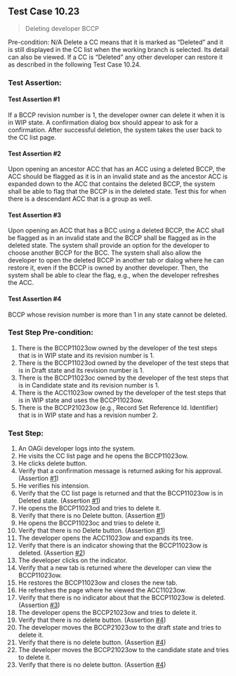## Test Case 10.23

> Deleting developer BCCP

Pre-condition: N/A
Delete a CC means that it is marked as “Deleted” and it is still displayed in the CC list when the working branch is selected. Its detail can also be viewed. If a CC is “Deleted” any other developer can restore it as described in the following Test Case 10.24.


### Test Assertion:

#### Test Assertion #1
If a BCCP revision number is 1, the developer owner can delete it when it is in WIP state. A confirmation dialog box should appear to ask for a confirmation.  After successful deletion, the system takes the user back to the CC list page.

#### Test Assertion #2
Upon opening an ancestor ACC that has an ACC using a deleted BCCP, the ACC should be flagged as it is in an invalid state and as the ancestor ACC is expanded down to the ACC that contains the deleted BCCP, the system shall be able to flag that the BCCP is in the deleted state. Test this for when there is a descendant ACC that is a group as well.

#### Test Assertion #3
Upon opening an ACC that has a BCC using a deleted BCCP, the ACC shall be flagged as in an invalid state and the BCCP shall be flagged as in the deleted state. The system shall provide an option for the developer to choose another BCCP for the BCC. The system shall also allow the developer to open the deleted BCCP in another tab or dialog where he can restore it, even if the BCCP is owned by another developer. Then, the system shall be able to clear the flag, e.g., when the developer refreshes the ACC.

#### Test Assertion #4
BCCP whose revision number is more than 1 in any state cannot be deleted.

### Test Step Pre-condition:

1. There is the BCCP11023ow owned by the developer of the test steps that is in WIP state and its revision number is 1.
2. There is the BCCP11023od owned by the developer of the test steps that is in Draft state and its revision number is 1.
3. There is the BCCP11023oc owned by the developer of the test steps that is in Candidate state and its revision number is 1.
4. There is the ACC11023ow owned by the developer of the test steps that is in WIP state and uses the BCCP11023ow.
5. There is the BCCP21023ow (e.g., Record Set Reference Id. Identifier) that is in WIP state and has a revision number 2.

### Test Step:

1. An OAGi developer logs into the system.
2. He visits the CC list page and he opens the BCCP11023ow.
3. He clicks delete button.
4. Verify that a confirmation message is returned asking for his approval. (Assertion [#1](#test-assertion-1))
5. He verifies his intension.
6. Verify that the CC list page is returned and that the BCCP11023ow is in Deleted state. (Assertion [#1](#test-assertion-1))
7. He opens the BCCP11023od and tries to delete it.
8. Verify that there is no Delete button. (Assertion [#1](#test-assertion-1))
9. He opens the BCCP11023oc and tries to delete it.
10. Verify that there is no Delete button. (Assertion [#1](#test-assertion-1))
11. The developer opens the ACC11023ow and expands its tree.
12. Verify that there is an indicator showing that the BCCP11023ow is deleted. (Assertion [#2](#test-assertion-2))
13. The developer clicks on the indicator.
14. Verify that a new tab is returned where the developer can view the BCCP11023ow.
15. He restores the BCCP11023ow and closes the new tab.
16. He refreshes the page where he viewed the ACC11023ow.
17. Verify that there is no indicator about that the BCCP11023ow is deleted. (Assertion [#3](#test-assertion-3))
18. The developer opens the BCCP21023ow and tries to delete it.
19. Verify that there is no delete button. (Assertion [#4](#test-assertion-4))
20. The developer moves the BCCP21023ow to the draft state and tries to delete it.
21. Verify that there is no delete button. (Assertion [#4](#test-assertion-4))
22. The developer moves the BCCP21023ow to the candidate state and tries to delete it.
23. Verify that there is no delete button. (Assertion [#4](#test-assertion-4))